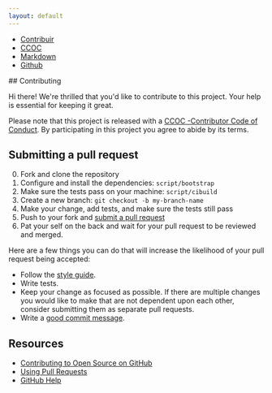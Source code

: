 ```yaml
---
layout: default
---
```

<ul class="nav nav-tabs">
  <li class="nav-item">
    <a class="nav-link active" href="{{site.baseurl}}about/contribute/">Contribuir</a>
  </li>
  <li class="nav-item">
    <a class="nav-link" href="{{site.baseurl}}about/contribute/code-of-conduct/">CCOC</a>
  </li>
  <li class="nav-item">
    <a class="nav-link disabled" href="{{site.baseurl}}about/contribute/styles">Markdown</a>
  </li>
  <li class="nav-item">
    <a class="nav-link" href="{{site.github_repository}}"><i class="fa fa-github"></i> Github</a>
  </li>
</ul>
## Contributing

Hi there! We're thrilled that you'd like to contribute to this project. Your help is essential for keeping it great.

Please note that this project is released with a [CCOC -Contributor Code of Conduct](/about/contribute/code-of-conduct). By participating in this project you agree to abide by its terms.

## Submitting a pull request

0. Fork and clone the repository
0. Configure and install the dependencies: `script/bootstrap`
0. Make sure the tests pass on your machine: `script/cibuild`
0. Create a new branch: `git checkout -b my-branch-name`
0. Make your change, add tests, and make sure the tests still pass
0. Push to your fork and [submit a pull request][pr]
0. Pat your self on the back and wait for your pull request to be reviewed and merged.

Here are a few things you can do that will increase the likelihood of your pull request being accepted:

- Follow the [style guide][style].
- Write tests.
- Keep your change as focused as possible. If there are multiple changes you would like to make that are not dependent upon each other, consider submitting them as separate pull requests.
- Write a [good commit message](http://tbaggery.com/2008/04/19/a-note-about-git-commit-messages.html).

## Resources

- [Contributing to Open Source on GitHub](https://guides.github.com/activities/contributing-to-open-source/)
- [Using Pull Requests](https://help.github.com/articles/using-pull-requests/)
- [GitHub Help](https://help.github.com)

[fork]: https://github.com/pages-themes/cayman/fork
[pr]: https://github.com/pages-themes/cayman/compare
[style]: http://ben.balter.com/jekyll-style-guide/
[code-of-conduct]: CODE_OF_CONDUCT.md
